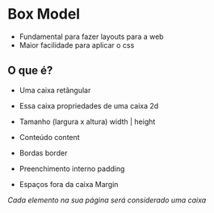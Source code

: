 # Box Model
- Fundamental para fazer layouts para a web
- Maior facilidade para aplicar o css

## O que é?
- Uma caixa retângular
- Essa caixa propriedades de uma caixa 2d

- Tamanho (largura x altura)          width | height
- Conteúdo                            content
- Bordas                              border
- Preenchimento interno               padding
- Espaços fora da caixa               Margin

*Cada elemento na sua página será considerado uma caixa*
